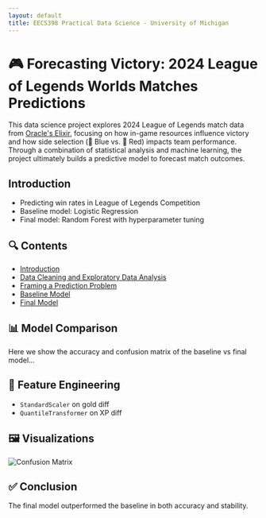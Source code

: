 ```yaml
---
layout: default
title: EECS398 Practical Data Science - University of Michigan
---
```


# 🎮 Forecasting Victory: 2024 League of Legends Worlds Matches Predictions
This data science project explores 2024 League of Legends match data from [Oracle's Elixir](https://oracleselixir.com/), focusing on how in-game resources influence victory and how side selection (🔵 Blue vs. 🔴 Red) impacts team performance. Through a combination of statistical analysis and machine learning, the project ultimately builds a predictive model to forecast match outcomes.


## Introduction

- Predicting win rates in League of Legends Competition
- Baseline model: Logistic Regression
- Final model: Random Forest with hyperparameter tuning

## 🔍 Contents

- [Introduction](#1.introduction)
- [Data Cleaning and Exploratory Data Analysis](#2.data_cleaning_and_analysis)
- [Framing a Prediction Problem](#3.problem_framing)
- [Baseline Model](#4.baseline_model)
- [Final Model](#5.final_model)

## 📊 Model Comparison

Here we show the accuracy and confusion matrix of the baseline vs final model...

## 🎯 Feature Engineering

- `StandardScaler` on gold diff
- `QuantileTransformer` on XP diff

## 🖼️ Visualizations

![Confusion Matrix](/assets/img/conf_matrix.png)

## ✅ Conclusion

The final model outperformed the baseline in both accuracy and stability.
